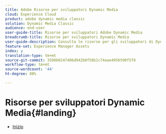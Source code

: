 ```yaml
---
title: Adobe Risorse per sviluppatori Dynamic Media
cloud: Experience Cloud
product: adobe dynamic media classic
solution: Dynamic Media Classic
audience: end-user
user-guide-title: Risorse per sviluppatori Adobe Dynamic Media
breadcrumb-title: Risorse per sviluppatori Dynamic Media
user-guide-description: Consulta le risorse per gli sviluppatori di Dynamic Media, come la guida di riferimento per visualizzatori, le API Image Server e Image Rendering e le precedenti note sulla versione di Scene7.
feature-set: Experience Manager Assets
index: y
translation-type: tm+mt
source-git-commit: 3598b0247406d942b0f58b1c74aae4956590f5f8
workflow-type: tm+mt
source-wordcount: '44'
ht-degree: 88%

---
```



# Risorse per sviluppatori Dynamic Media{#landing}

+ [Inizio](home.md)

<!--This TOC may not be necessary. Not sure, so leaving it in.
+ [Viewers Reference Guide](/help/aem-viewers-ref/homeviewers.md)
+ [IS/IR API](/help/aem-is-ir-api/homeisir.md)
+ [IPS API](/help/aem-ips-api/c-overview.md)
+ [Image Authoring](/help/aem-ia/aem-ia-home.md)
+ [Dynamic Media Classic Release Notes](/help/s7-release-notes/homern.md)
-->
